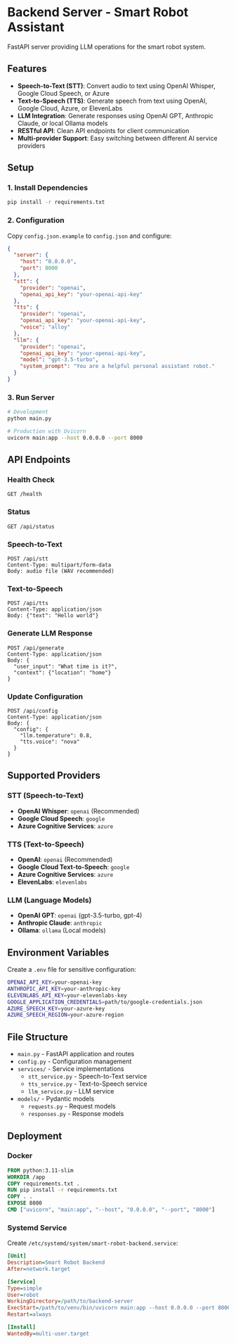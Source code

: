 # Backend Server - Smart Robot Assistant

FastAPI server providing LLM operations for the smart robot system.

## Features

- **Speech-to-Text (STT)**: Convert audio to text using OpenAI Whisper, Google Cloud Speech, or Azure
- **Text-to-Speech (TTS)**: Generate speech from text using OpenAI, Google Cloud, Azure, or ElevenLabs
- **LLM Integration**: Generate responses using OpenAI GPT, Anthropic Claude, or local Ollama models
- **RESTful API**: Clean API endpoints for client communication
- **Multi-provider Support**: Easy switching between different AI service providers

## Setup

### 1. Install Dependencies
```bash
pip install -r requirements.txt
```

### 2. Configuration
Copy `config.json.example` to `config.json` and configure:

```json
{
  "server": {
    "host": "0.0.0.0",
    "port": 8000
  },
  "stt": {
    "provider": "openai",
    "openai_api_key": "your-openai-api-key"
  },
  "tts": {
    "provider": "openai",
    "openai_api_key": "your-openai-api-key",
    "voice": "alloy"
  },
  "llm": {
    "provider": "openai",
    "openai_api_key": "your-openai-api-key",
    "model": "gpt-3.5-turbo",
    "system_prompt": "You are a helpful personal assistant robot."
  }
}
```

### 3. Run Server
```bash
# Development
python main.py

# Production with Uvicorn
uvicorn main:app --host 0.0.0.0 --port 8000
```

## API Endpoints

### Health Check
```
GET /health
```

### Status
```
GET /api/status
```

### Speech-to-Text
```
POST /api/stt
Content-Type: multipart/form-data
Body: audio file (WAV recommended)
```

### Text-to-Speech
```
POST /api/tts
Content-Type: application/json
Body: {"text": "Hello world"}
```

### Generate LLM Response
```
POST /api/generate
Content-Type: application/json
Body: {
  "user_input": "What time is it?",
  "context": {"location": "home"}
}
```

### Update Configuration
```
POST /api/config
Content-Type: application/json
Body: {
  "config": {
    "llm.temperature": 0.8,
    "tts.voice": "nova"
  }
}
```

## Supported Providers

### STT (Speech-to-Text)
- **OpenAI Whisper**: `openai` (Recommended)
- **Google Cloud Speech**: `google`
- **Azure Cognitive Services**: `azure`

### TTS (Text-to-Speech)
- **OpenAI**: `openai` (Recommended)
- **Google Cloud Text-to-Speech**: `google`
- **Azure Cognitive Services**: `azure`
- **ElevenLabs**: `elevenlabs`

### LLM (Language Models)
- **OpenAI GPT**: `openai` (gpt-3.5-turbo, gpt-4)
- **Anthropic Claude**: `anthropic`
- **Ollama**: `ollama` (Local models)

## Environment Variables

Create a `.env` file for sensitive configuration:
```bash
OPENAI_API_KEY=your-openai-key
ANTHROPIC_API_KEY=your-anthropic-key
ELEVENLABS_API_KEY=your-elevenlabs-key
GOOGLE_APPLICATION_CREDENTIALS=path/to/google-credentials.json
AZURE_SPEECH_KEY=your-azure-key
AZURE_SPEECH_REGION=your-azure-region
```

## File Structure
- `main.py` - FastAPI application and routes
- `config.py` - Configuration management
- `services/` - Service implementations
  - `stt_service.py` - Speech-to-Text service
  - `tts_service.py` - Text-to-Speech service
  - `llm_service.py` - LLM service
- `models/` - Pydantic models
  - `requests.py` - Request models
  - `responses.py` - Response models

## Deployment

### Docker
```dockerfile
FROM python:3.11-slim
WORKDIR /app
COPY requirements.txt .
RUN pip install -r requirements.txt
COPY . .
EXPOSE 8000
CMD ["uvicorn", "main:app", "--host", "0.0.0.0", "--port", "8000"]
```

### Systemd Service
Create `/etc/systemd/system/smart-robot-backend.service`:
```ini
[Unit]
Description=Smart Robot Backend
After=network.target

[Service]
Type=simple
User=robot
WorkingDirectory=/path/to/backend-server
ExecStart=/path/to/venv/bin/uvicorn main:app --host 0.0.0.0 --port 8000
Restart=always

[Install]
WantedBy=multi-user.target
```
